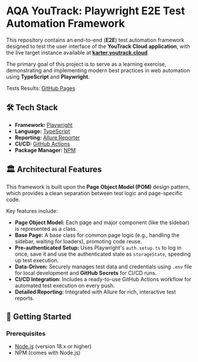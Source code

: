 # AQA YouTrack: Playwright E2E Test Automation Framework

This repository contains an end-to-end (**E2E**) test automation framework designed to test the user interface of the **YouTrack Cloud application**, with the live target instance available at **[karter.youtrack.cloud](https://karter.youtrack.cloud)**

The primary goal of this project is to serve as a learning exercise, demonstrating and implementing modern best practices in web automation using **TypeScript** and **Playwright**.

Tests Results: [GitHub Pages](https://kartrr.github.io/aqa-youtrack/)

## 🛠️ Tech Stack

* **Framework:** [Playwright](https://playwright.dev/)
* **Language:** [TypeScript](https://www.typescriptlang.org/)
* **Reporting:** [Allure Reporter](https://allurereport.org/)
* **CI/CD:** [GitHub Actions](https://github.com/features/actions)
* **Package Manager:** [NPM](https://www.npmjs.com/)

## 🏛️ Architectural Features

This framework is built upon the **Page Object Model (POM)** design pattern, which provides a clean separation between test logic and page-specific code.

Key features include:
* **Page Object Model:** Each page and major component (like the sidebar) is represented as a class.
* **Base Page:** A base class for common page logic (e.g., handling the sidebar, waiting for loaders), promoting code reuse.
* **Pre-authenticated Setup:** Uses Playwright's `auth.setup.ts` to log in once, save it and use the authenticated state as `storageState`, speeding up test execution.
* **Data-Driven:** Securely manages test data and credentials using `.env` file for local development and **GitHub Secrets** for CI/CD runs.
* **CI/CD Integration:** Includes a ready-to-use GitHub Actions workflow for automated test execution on every push.
* **Detailed Reporting:** Integrated with Allure for rich, interactive test reports.

## 🚀 Getting Started

### Prerequisites

* [Node.js](https://nodejs.org/) (version 18.x or higher)
* NPM (comes with Node.js)
